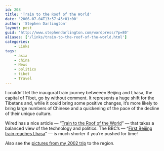 ```yaml
---
id: 208
title: 'Train to the Roof of the World'
date: '2006-07-04T13:57:45+01:00'
author: 'Stephen Darlington'
layout: post
guid: 'http://www.stephendarlington.com/wordpress/?p=80'
aliases: ['/links/train-to-the-roof-of-the-world.html']
categories:
    - Links
tags:
    - asia
    - china
    - News
    - politics
    - tibet
    - Travel
---
```


I couldn’t let the inaugural train journey betweeen Beijing and Lhasa, the capital of Tibet, go by without comment. It represents a huge shift for the Tibetans and, while it could bring some positive changes, it’s more likely to bring large numbers of Chinese and a quickening of the pace of the decline of their unique culture.

Wired has a nice article — “[Train to the Roof of the World](http://www.wired.com/wired/archive/14.07/chinarail_pr.html)” — that takes a balanced view of the technology and politics. The BBC’s — “[First Beijing train reaches Lhasa](http://news.bbc.co.uk/1/hi/world/asia-pacific/5140514.stm)” — is much shorter if you’re pushed for time!

Also see the [pictures from my 2002 trip](/travel/tibet.html) to the region.